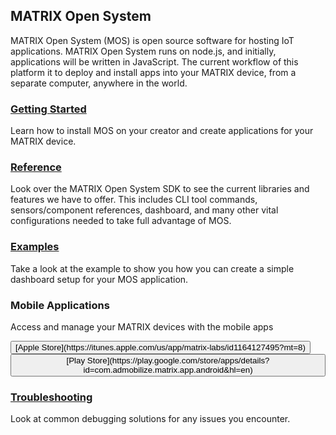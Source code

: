 <h2 style="padding-top:0;">MATRIX Open System</h2>

MATRIX Open System (MOS) is open source software for hosting IoT applications. MATRIX Open System runs on node.js, and initially, applications will be written in JavaScript. The current workflow of this platform it to deploy and install apps into your MATRIX device, from a separate computer, anywhere in the world.

### [Getting Started](getting-started)

Learn how to install MOS on your creator and create applications for your MATRIX device.

### [Reference](reference)

Look over the MATRIX Open System SDK to see the current libraries and features we have to offer. This includes CLI tool commands, sensors/component references, dashboard, and many other vital configurations needed to take full advantage of MOS.

### [Examples](examples)

Take a look at the example to show you how you can create a simple dashboard setup for your MOS application.

### Mobile Applications
Access and manage your MATRIX devices with the mobile apps

<button class="btn btn-outline-primary">
<i class="fa fa-apple"></i>
[Apple Store](https://itunes.apple.com/us/app/matrix-labs/id1164127495?mt=8)
</button>
<button class="btn btn-outline-primary">
<i class="fa fa-android"></i>
[Play Store](https://play.google.com/store/apps/details?id=com.admobilize.matrix.app.android&hl=en)
</button>

### [Troubleshooting](troubleshooting)
Look at common debugging solutions for any issues you encounter.